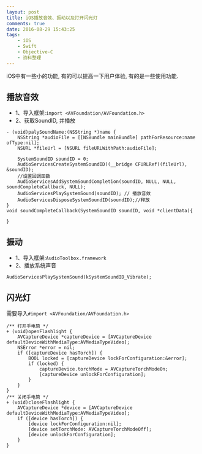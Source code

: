 ```yaml
---
layout: post
title: iOS播放音效、振动以及打开闪光灯
comments: true
date: 2016-08-29 15:43:25
tags:
    - iOS
    - Swift
    - Objective-C
    - 资料整理
---
```


iOS中有一些小的功能, 有的可以提高一下用户体验, 有的是一些使用功能.

## 播放音效
* 1、导入框架:`import <AVFoundation/AVFoundation.h>`
* 2、获取SoundID, 并播放
```
- (void)palySoundName:(NSString *)name {
    NSString *audioFile = [[NSBundle mainBundle] pathForResource:name ofType:nil];
    NSURL *fileUrl = [NSURL fileURLWithPath:audioFile];
    
    SystemSoundID soundID = 0;
    AudioServicesCreateSystemSoundID((__bridge CFURLRef)(fileUrl), &soundID);
    //设置回调函数
    AudioServicesAddSystemSoundCompletion(soundID, NULL, NULL, soundCompleteCallback, NULL);
    AudioServicesPlaySystemSound(soundID); // 播放音效
    AudioServicesDisposeSystemSoundID(soundID);//释放
}
void soundCompleteCallback(SystemSoundID soundID, void *clientData){

}
```


## 振动
* 1、导入框架:`AudioToolbox.framework`
* 2、播放系统声音
```
AudioServicesPlaySystemSound(kSystemSoundID_Vibrate); 
```

## 闪光灯
需要导入`#import <AVFoundation/AVFoundation.h>`

```
/** 打开手电筒 */
+ (void)openFlashlight {
    AVCaptureDevice *captureDevice = [AVCaptureDevice defaultDeviceWithMediaType:AVMediaTypeVideo];
    NSError *error = nil;
    if ([captureDevice hasTorch]) {
        BOOL locked = [captureDevice lockForConfiguration:&error];
        if (locked) {
            captureDevice.torchMode = AVCaptureTorchModeOn;
            [captureDevice unlockForConfiguration];
        }
    }
}
/** 关闭手电筒 */
+ (void)closeFlashlight {
    AVCaptureDevice *device = [AVCaptureDevice defaultDeviceWithMediaType:AVMediaTypeVideo];
    if ([device hasTorch]) {
        [device lockForConfiguration:nil];
        [device setTorchMode: AVCaptureTorchModeOff];
        [device unlockForConfiguration];
    }
}

```